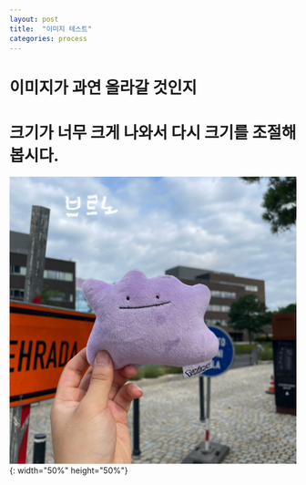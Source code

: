 ```yaml
---
layout: post
title:  "이미지 테스트"
categories: process
---
```


# 이미지가 과연 올라갈 것인지
# 크기가 너무 크게 나와서 다시 크기를 조절해봅시다.

![test](/images/Brno-1.jpg){: width="50%" height="50%"}
